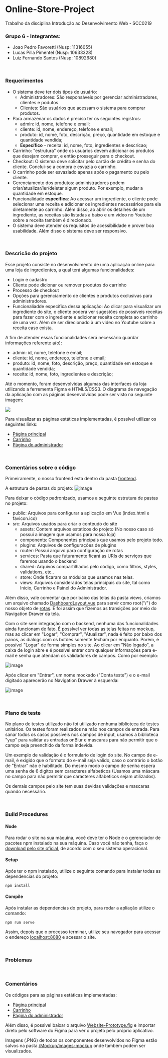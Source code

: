 # Online-Store-Project

Trabalho da disciplina Introdução ao Desenvolvimento Web - SCC0219

### Grupo 6 - Integrantes:

- Joao Pedro Favoretti (Nusp: 11316055)
- Lucas Pilla Pimentel (Nusp: 10633328)
- Luiz Fernando Santos (Nusp: 10892680)

<br>

### Requerimentos

- O sistema deve ter dois tipos de usuário:
    - Administradores: São responsáveis por gerenciar administradores, clientes e podutos.
    - Clientes: São usuários que acessam o sistema para comprar produtos.
- Para armazenar os dados é preciso ter os seguintes registros:
    - admin: id, nome, telefone e email;
    - cliente: id, nome, endereço, telefone e email;
    - produto: id, nome, foto, descrição, preço, quantidade em estoque e quantidade vendida;
    - **Específico** - receita: id, nome, foto, ingredientes e descricao;
- Carrinho: "estrutura" onde os usuários devem adicionar os produtos que desejam comprar, e então prosseguir para o checkout.
-  Checkout: O sistema deve solicitar pelo cartão de crédito e senha do cliente. Conclui-se a compra e esvazia o carrinho.
- O carrinho pode ser esvaziado apenas após o pagamento ou pelo cliente.
- Gerenciamento dos produtos: administradores podem criar/atualizar/ler/deletar algum produto. Por exemplo, mudar a quantidade em estoque.
- Funcionalidade **específica**: Ao acessar um ingrediente, o cliente pode selecionar uma receita e adicionar os ingredientes necessários para ela diretamente ao carrinho. Além disso, ao abrir os detalhes de um ingrediente, as receitas são listadas a baixo e um video no Youtube sobre a receita também é direcionado.
- O sistema deve atender os requisitos de acessibilidade e prover boa usabilidade. Além disso o sistema deve ser responsivo.

<br>

### Descricão do projeto

Esse projeto consiste no desenvolvimento de uma aplicação online para uma loja de ingredientes, a qual terá algumas funcionalidades:

- Login e cadastro
- Cliente pode dicionar ou remover produtos do carrinho
- Processo de checkout
- Opções para gerenciamento de clientes e produtos exclusivas para administradores.
- Funcionaliadde específica dessa aplicação: Ao clicar para visualizar um ingrediente do site, o cliente poderá ver sugestões de possíveis receitas para fazer com o ingrediente e adicionar receita completa ao carrinho de uma vez. Além de ser direcionado à um video no Youtube sobre a receita caso exista.

A fim de atender essas funcionalidades será necessário guardar informações referente a(o):
- admin: id, nome, telefone e email;
- cliente: id, nome, endereço, telefone e email;
- produto: id, nome, foto, descrição, preço, quantidade em estoque e quantidade vendida;
- receita: id, nome, foto, ingredientes e descrição;


Até o momento, foram desenvolvidas algumas das interfaces da loja utilizando a ferrementa Figma e HTML5/CSS3. O diagrama de navegação da aplicação com as páginas desenvolvidas pode ser visto na seguinte imagem:


<img src="https://docs.google.com/drawings/d/e/2PACX-1vQwnxKMqVyg2b3LG4fyccQgSx_RdGMqBWtCVipjJF4xozRtMyHfKtNJks_RUJ9YgIAi7qbzlN-ZyiPr/pub?w=1829&amp;h=940">


Para visualizar as páginas estáticas implementadas, é possível utilizar os seguintes links:
- [Página principal](https://joaofavoretti.github.io/Online-Store-Project/Mockup/pagina-principal.html)
- [Carrinho](https://joaofavoretti.github.io/Online-Store-Project/Mockup/cart.html)
- [Página do administrador](https://joaofavoretti.github.io/Online-Store-Project/Mockup/admin-page.html)





<br>

### Comentários sobre o código
Primeiramente, o nosso frontend esta dentro da pasta [frontend](https://github.com/joaofavoretti/Online-Store-Project/tree/main/frontend).

A estrutura de pastas do projeto:
![image](https://user-images.githubusercontent.com/31491328/123684391-c5dd4600-d823-11eb-9535-3e76c6ccf167.png)

Para deixar o código padronizado, usamos a seguinte estrutura de pastas no projeto:
- public: Arquivos para configurar a aplicação em Vue (index.html e favicon.ico)
- src: Arquivos usados para criar o conteudo do site
    - assets: Contem arquivos estaticos do projeto (No nosso caso só possui a imagem que usamos para nossa loja)
    - components: Componentes principais que usamos pelo projeto todo.
    - plugins: Arquivos de configurações de plugins
    - router: Possui arquivo para configuração de rotas
    - services: Pasta que futuramente ficará as URIs de serviços que faremos usando o backend
    - shared: Arquivos compartilhados pelo código, como filtros, styles, validations, etc..
    - store: Onde ficaram os módulos que usamos nas telas.
    - views: Arquivos considerados telas principais do site, tal como Inicio, Carrinho e Painel do Administrador.

Além disso, vale comentar que por baixo das telas da pasta views, criamos um arquivo chamado [DashboardLayout.vue](https://github.com/joaofavoretti/Online-Store-Project/blob/main/frontend/src/components/layout/DashboardLayout.vue) para servir como root("/") do nosso objeto de [rotas](https://github.com/joaofavoretti/Online-Store-Project/blob/main/frontend/src/router/index.ts). E foi assim que fizemos as transições por meio do Navigation Drawer da tela.

Com o site sem integração com o backend, nenhuma das funcionalidades ainda funcionam de fato. É possível ver todas as telas feitas no mockup, mas ao clicar em "Logar", "Comprar", "Atualizar", nada é feito por baixo dos panos, as dialogs com os botões somente fecham por enquanto. Porém, é possível "Logar" de forma simples no site. Ao clicar em "Não logado", a caixa de login abre e é possível entrar com qualquer informações para e-mail e senha que atendam os validadores de campos. Como por exemplo:

![image](https://user-images.githubusercontent.com/31491328/123686625-5ddc2f00-d826-11eb-97ad-669e281bd08e.png)

Após clicar em "Entrar", um nome mockado ("Conta teste") e o e-mail digitado aparecerão no Navigation Drawer à esquerda: 

![image](https://user-images.githubusercontent.com/31491328/123686848-9ed44380-d826-11eb-8ec1-8b92ea7172dd.png)


<br>

### Plano de teste
No plano de testes utilizado não foi utilizado nenhuma biblioteca de testes unitários. Os testes foram realizados na mão nos campos de entrada.
Para sanar todos os casos possíveis nos campos de input, usamos a biblioteca "yup" para validar as entradas onBlur e mascaras para não permitir que o campo seja preenchido da forma indevida.

Um exemplo de validação é o formulario de login do site. No campo de e-mail, é exigido que o formato do e-mail seja valido, caso o contrário o botão de "Entrar" não é habilitado. Do mesmo modo o campo de senha espera uma senha de 6 digitos sem caracteres alfabeticos (Usamos uma máscara no campo para não permitir que caracteres alfabeticos sejam utilizados).

Os demais campos pelo site tem suas devidas validações e mascaras quando necessário.


<br>

### Build Procedures
#### Node
Para rodar o site na sua máquina, você deve ter o Node e o gerenciador de pacotes npm instalado na sua máquina.
Caso você não tenha, faça o [download pelo site oficial](https://nodejs.org/pt-br/download/package-manager/), de acordo com o seu sistema operacional. 

#### Setup
Após ter o npm instalado, utilize o seguinte comando para instalar todas as dependencias do projeto:
```
npm install
```

#### Compile
Após instalar as dependencias do projeto, para rodar a apliação utilize o comando:
```
npm run serve
```

Assim, depois que o processo terminar, utilize seu navegador para acessar o endereço [localhost:8080](http://localhost:8080) e acessar o site.

<br>

### Problemas


<br>

### Comentários

Os códigos para as páginas estáticas implementadas:
- [Página principal](Mockup/pagina-principal.html)
- [Carrinho](Mockup/cart.html)
- [Página do administrador](Mockup/admin-page.html)

Além disso, é possivel baixar o arquivo [Website-Prototype.fig](Website-Prototype.fig) e importar direto pelo software do Figma para ver o projeto pelo próprio aplicativo.

Imagens (.PNG) de todos os componentes desenvolvidos no Figma estão salvos na pasta [/Mockup/images-mockup](/Mockup/images-mockup) onde também podem ser visualizados.
